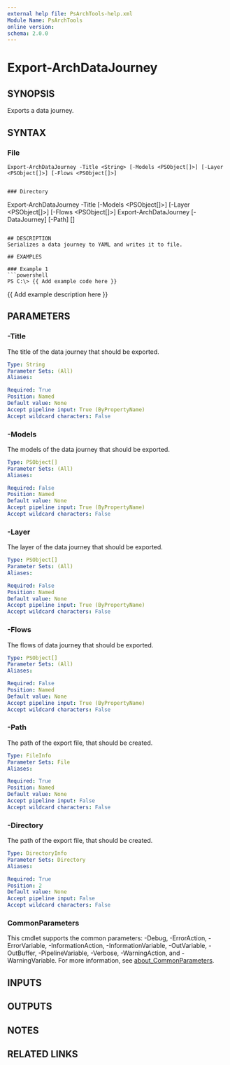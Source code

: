 ```yaml
---
external help file: PsArchTools-help.xml
Module Name: PsArchTools
online version:
schema: 2.0.0
---
```


# Export-ArchDataJourney

## SYNOPSIS
Exports a data journey.

## SYNTAX

### File
```
Export-ArchDataJourney -Title <String> [-Models <PSObject[]>] [-Layer <PSObject[]>] [-Flows <PSObject[]>]
```
```

### Directory
```
Export-ArchDataJourney -Title <String> [-Models <PSObject[]>] [-Layer <PSObject[]>] [-Flows <PSObject[]>]
Export-ArchDataJourney [-DataJourney] <PSObject> [-Path] <FileInfo> [<CommonParameters>]
```

## DESCRIPTION
Serializes a data journey to YAML and writes it to file.

## EXAMPLES

### Example 1
```powershell
PS C:\> {{ Add example code here }}
```

{{ Add example description here }}

## PARAMETERS

### -Title
The title of the data journey that should be exported.

```yaml
Type: String
Parameter Sets: (All)
Aliases:

Required: True
Position: Named
Default value: None
Accept pipeline input: True (ByPropertyName)
Accept wildcard characters: False
```

### -Models
The models of the data journey that should be exported.

```yaml
Type: PSObject[]
Parameter Sets: (All)
Aliases:

Required: False
Position: Named
Default value: None
Accept pipeline input: True (ByPropertyName)
Accept wildcard characters: False
```

### -Layer
The layer of the data journey that should be exported.

```yaml
Type: PSObject[]
Parameter Sets: (All)
Aliases:

Required: False
Position: Named
Default value: None
Accept pipeline input: True (ByPropertyName)
Accept wildcard characters: False
```

### -Flows
The flows of data journey that should be exported.

```yaml
Type: PSObject[]
Parameter Sets: (All)
Aliases:

Required: False
Position: Named
Default value: None
Accept pipeline input: True (ByPropertyName)
Accept wildcard characters: False
```

### -Path
The path of the export file, that should be created.

```yaml
Type: FileInfo
Parameter Sets: File
Aliases:

Required: True
Position: Named
Default value: None
Accept pipeline input: False
Accept wildcard characters: False
```

### -Directory
The path of the export file, that should be created.

```yaml
Type: DirectoryInfo
Parameter Sets: Directory
Aliases:

Required: True
Position: 2
Default value: None
Accept pipeline input: False
Accept wildcard characters: False
```

### CommonParameters
This cmdlet supports the common parameters: -Debug, -ErrorAction, -ErrorVariable, -InformationAction, -InformationVariable, -OutVariable, -OutBuffer, -PipelineVariable, -Verbose, -WarningAction, and -WarningVariable. For more information, see [about_CommonParameters](http://go.microsoft.com/fwlink/?LinkID=113216).

## INPUTS

## OUTPUTS

## NOTES

## RELATED LINKS
